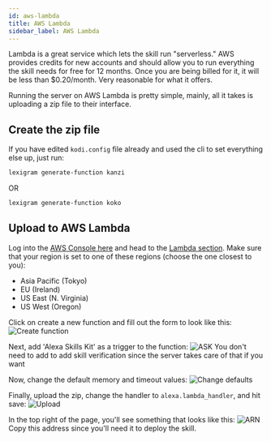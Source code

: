 ```yaml
---
id: aws-lambda
title: AWS Lambda
sidebar_label: AWS Lambda
---
```


Lambda is a great service which lets the skill run "serverless." AWS provides credits for new accounts and should allow you to run everything the skill needs for free for 12 months. Once you are being billed for it, it will be less than $0.20/month. Very reasonable for what it offers.

Running the server on AWS Lambda is pretty simple, mainly, all it takes is uploading a zip file to their interface.

## Create the zip file
If you have edited `kodi.config` file already and used the cli to set everything else up, just run:
``` bash
lexigram generate-function kanzi
```
OR
``` bash
lexigram generate-function koko
```

## Upload to AWS Lambda
Log into the [AWS Console here](https://console.aws.amazon.com) and head to the [Lambda section](https://console.aws.amazon.com/lambda/). Make sure that your region is set to one of these regions (choose the one closest to you):
 - Asia Pacific (Tokyo)
 - EU (Ireland)
 - US East (N. Virginia)
 - US West (Oregon)

Click on create a new function and fill out the form to look like this:
![Create function](https://i.imgur.com/FEN9Bre.png "Create Function")

Next, add 'Alexa Skills Kit' as a trigger to the function:
![ASK](https://i.imgur.com/K3XYDCN.png "ASK")
You don't need to add to add skill verification since the server takes care of that if you want

Now, change the default memory and timeout values:
![Change defaults](https://i.imgur.com/kxVKesW.png "Change defaults")

Finally, upload the zip, change the handler to `alexa.lambda_handler`, and hit save:
![Upload](https://i.imgur.com/z0DhOex.png "Upload")

In the top right of the page, you'll see something that looks like this:
![ARN](https://i.imgur.com/bwfoSc2.png "ARN")
Copy this address since you'll need it to deploy the skill.




